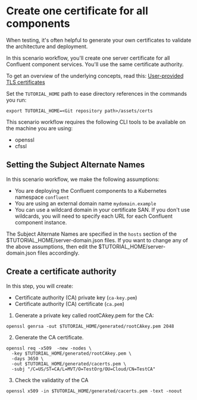 # Create one certificate for all components

When testing, it's often helpful to generate your own certificates to validate the architecture and deployment.

In this scenario workflow, you'll create one server certificate for all Confluent component services. You'll use the same certificate authority.

To get an overview of the underlying concepts, read this: 
[User-provided TLS certificates](https://docs.confluent.io/operator/current/co-network-encryption.html#configure-user-provided-tls-certificates) 

Set the `TUTORIAL_HOME` path to ease directory references in the commands you run:
```
export TUTORIAL_HOME=<Git repository path>/assets/certs
```

This scenario workflow requires the following CLI tools to be available on the machine you
are using:

- openssl
- cfssl

## Setting the Subject Alternate Names

In this scenario workflow, we make the following assumptions:

- You are deploying the Confluent components to a Kubernetes namespace `confluent`
- You are using an external domain name `mydomain.example`
- You can use a wildcard domain in your certificate SAN. If you don't use wildcards, 
  you will need to specify each URL for each Confluent component instance. 

The Subject Alternate Names are specified in the `hosts` section of the $TUTORIAL_HOME/server-domain.json 
files. If you want to change any of the above assumptions, then edit the $TUTORIAL_HOME/server-domain.json 
files accordingly.

## Create a certificate authority

In this step, you will create:

* Certificate authority (CA) private key (`ca-key.pem`)
* Certificate authority (CA) certificate (`ca.pem`)

1. Generate a private key called rootCAkey.pem for the CA:

```
openssl genrsa -out $TUTORIAL_HOME/generated/rootCAkey.pem 2048
```

2. Generate the CA certificate.

```
openssl req -x509  -new -nodes \
  -key $TUTORIAL_HOME/generated/rootCAkey.pem \
  -days 3650 \
  -out $TUTORIAL_HOME/generated/cacerts.pem \
  -subj "/C=US/ST=CA/L=MVT/O=TestOrg/OU=Cloud/CN=TestCA"
```

3. Check the validatity of the CA

```
openssl x509 -in $TUTORIAL_HOME/generated/cacerts.pem -text -noout
```
